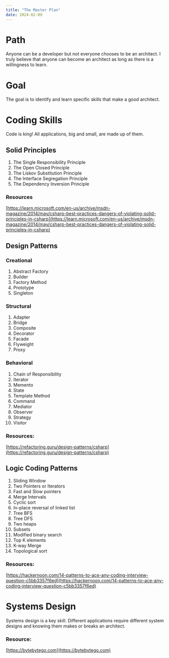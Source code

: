 ```yaml
---
title: "The Master Plan"
date: 2024-02-09
---
```


# Path
Anyone can be a developer but not everyone chooses to be an architect. I truly believe that anyone can become an architect as long as there is a willingness to learn.

# Goal
The goal is to identify and learn specific skills that make a good architect.

# Coding Skills
Code is king! All applications, big and small, are made up of them.

## Solid Principles
1. The Single Responsibility Principle
2. The Open Closed Principle
3. The Liskov Substitution Principle
3. The Interface Segregation Principle
4. The Dependency Inversion Principle

### Resources
[https://learn.microsoft.com/en-us/archive/msdn-magazine/2014/may/csharp-best-practices-dangers-of-violating-solid-principles-in-csharp](https://learn.microsoft.com/en-us/archive/msdn-magazine/2014/may/csharp-best-practices-dangers-of-violating-solid-principles-in-csharp)

## Design Patterns

### Creational
1. Abstract Factory
2. Builder 
3. Factory Method 
4. Prototype 
5. Singleton 

### Structural
1. Adapter 
2. Bridge 
3. Composite 
4. Decorator 
5. Facade 
6. Flyweight 
7. Proxy 

### Behavioral
1. Chain of Responsibility 
2. Iterator 
3. Memento 
4. State 
5. Template Method
6. Command 
7. Mediator 
8. Observer 
9. Strategy 
10. Visitor 

### Resources:
[https://refactoring.guru/design-patterns/csharp](https://refactoring.guru/design-patterns/csharp)

## Logic Coding Patterns

1. Sliding Window
2. Two Pointers or Iterators
3. Fast and Slow pointers
4. Merge Intervals
5. Cyclic sort
6. In-place reversal of linked list
7. Tree BFS
8. Tree DFS
9. Two heaps
10. Subsets
11. Modified binary search
12. Top K elements
13. K-way Merge
14. Topological sort

### Resources:
[https://hackernoon.com/14-patterns-to-ace-any-coding-interview-question-c5bb3357f6ed](https://hackernoon.com/14-patterns-to-ace-any-coding-interview-question-c5bb3357f6ed)

# Systems Design
Systems design is a key skill. Different applications require different system designs and knowing them makes or breaks an architect.

### Resource:
[https://bytebytego.com](https://bytebytego.com)
